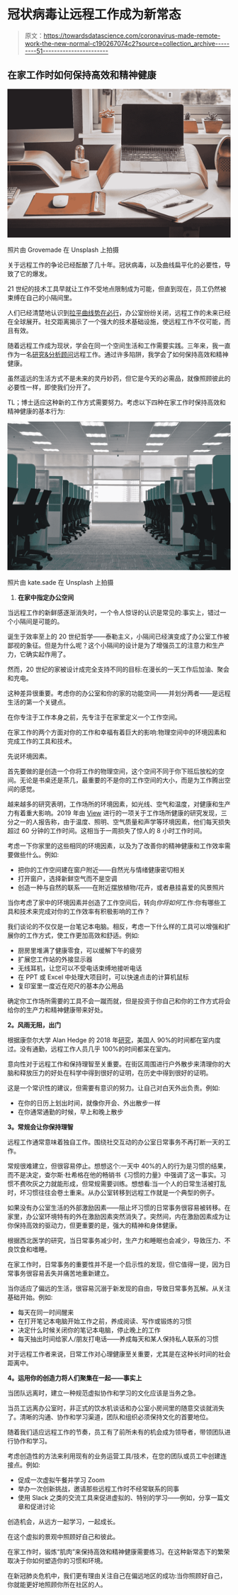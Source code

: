# 冠状病毒让远程工作成为新常态

> 原文：<https://towardsdatascience.com/coronavirus-made-remote-work-the-new-normal-c190267074c2?source=collection_archive---------51----------------------->

## 在家工作时如何保持高效和精神健康

![](img/5eae2b30d70dc66b5c67d7d159a364e7.png)

照片由 Grovemade 在 Unsplash 上拍摄

关于远程工作的争论已经酝酿了几十年。冠状病毒，以及曲线扁平化的必要性，导致了它的爆发。

21 世纪的技术工具早就让工作不受地点限制成为可能，但直到现在，员工仍然被束缚在自己的小隔间里。

人们已经清楚地认识到[拉平曲线势在必行](https://blogs.scientificamerican.com/observations/flattening-the-covid-19-curves/)，办公室纷纷关闭，远程工作的未来已经在全球展开。社交距离揭示了一个强大的技术基础设施，使远程工作不仅可能，而且有效。

随着远程工作成为现状，学会在同一个空间生活和工作需要实践。三年来，我一直作为一名[研究&分析顾问](http://www.44thbombgroup.org)远程工作。通过许多陷阱，我学会了如何保持高效和精神健康。

虽然遥远的生活方式不是未来的灵丹妙药，但它是今天的必需品，就像照顾彼此的必要性一样，即使我们分开了。

TL；博士适应这种新的工作方式需要努力。考虑以下四种在家工作时保持高效和精神健康的基本行为:

![](img/8be3a603df0af368ba95ec3497681908.png)

照片由 kate.sade 在 Unsplash 上拍摄

1.  **在家中指定办公空间**

当远程工作的新鲜感逐渐消失时，一个令人惊讶的认识是常见的:事实上，错过一个小隔间是可能的。

诞生于效率至上的 20 世纪哲学——泰勒主义，小隔间已经演变成了办公室工作被鄙视的象征。但是为什么呢？这个小隔间的设计是为了增强员工的注意力和生产力，它确实起作用了。

然而，20 世纪的家被设计成完全支持不同的目标:在漫长的一天工作后加油、聚会和充电。

这种差异很重要。考虑你的办公室和你的家的功能空间——并划分两者——是远程生活的第一个关键点。

在你专注于工作本身之前，先专注于在家里定义一个工作空间。

在家工作的两个方面对你的工作和幸福有着巨大的影响:物理空间中的环境因素和完成工作的工具和技术。

先说环境因素。

首先要做的是创造一个你将工作的物理空间，这个空间不同于你下班后放松的空间。无论是书桌还是茶几，最重要的不是你的工作空间的大小，而是为工作腾出空间的感觉。

越来越多的研究表明，工作场所的环境因素，如光线、空气和温度，对健康和生产力有着重大影响。2019 年由 [View](https://view.com/sites/default/files/documents/workplace-wellness-study.pdf) 进行的一项关于工作场所健康的研究发现，三分之一的人报告称，由于温度、照明、空气质量和声学等环境因素，他们每天损失超过 60 分钟的工作时间。这相当于一周损失了惊人的 8 小时工作时间。

考虑一下你家里的这些相同的环境因素，以及为了改善你的精神健康和工作效率需要做些什么。例如:

*   把你的工作空间建在窗户附近——自然光与情绪健康密切相关
*   打开窗户，选择新鲜空气而不是空调
*   创造一种与自然的联系——在附近摆放植物/花卉，或者悬挂喜爱的风景照片

当你考虑了家中的环境因素并创造了工作空间后，转向*你将如何*工作:你有哪些工具和技术来完成对你的工作效率有积极影响的工作？

我们谈论的不仅仅是一台笔记本电脑。相反，考虑一下什么样的工具可以增强和扩展你的工作方式，使工作更加高效和舒适。例如:

*   厨房里堆满了健康零食，可以缓解下午的疲劳
*   扩展您工作站的外接显示器
*   无线耳机，让您可以不受电话束缚地接听电话
*   在 PPT 或 Excel 中处理大项目时，可以快速点击的计算机鼠标
*   复印室里一度近在咫尺的基本办公用品

确定你工作场所需要的工具不会一蹴而就，但是投资于你自己和你的工作方式将会给你的生产力和精神健康带来好处。

**2。风雨无阻，出门**

根据康奈尔大学 Alan Hedge 的 2018 年[研究](https://www.prnewswire.com/news-releases/study-natural-light-is-the-best-medicine-for-the-office-300590905.html)，美国人 90%的时间都在室内度过。没有通勤，远程工作人员几乎 100%的时间都呆在室内。

意向性对于远程工作和保持理智至关重要。在街区周围进行户外散步来清理你的大脑和释放压力的好处在科学中得到很好的证明，在历史中得到很好的证明。

这是一个常识性的建议，但需要有意识的努力。让自己对白天外出负责。例如:

*   在你的日历上划出时间，就像你开会、外出散步一样
*   在你通常通勤的时候，早上和晚上散步

**3。常规会让你保持理智**

远程工作通常意味着独自工作。围绕社交互动的办公室日常事务不再打断一天的工作。

常规很难建立，但很容易停止。想想这个:一天中 40%的人的行为是习惯的结果，而不是决定，查尔斯·杜希格在他的畅销书《习惯的力量》中强调了这一事实。习惯不费吹灰之力就能形成，但常规需要训练。想想看:当一个人的日常生活被打乱时，坏习惯往往会卷土重来。从办公室转移到远程工作就是一个典型的例子。

如果没有办公室生活的外部激励因素——阻止坏习惯的日常事务很容易被转移。在家里，办公室环境特有的外在激励因素突然消失了。突然间，内在激励因素成为让你保持高效的驱动力，但更重要的是，强大的精神和身体健康。

根据西北医学的研究，当日常事务减少时，生产力和睡眠也会减少，导致压力、不良饮食和嗜睡。

在家工作时，日常事务的重要性并不是一个启示性的发现，但它值得一提，因为日常事务很容易丢失并痛苦地重新建立。

当你适应了偏远的生活，很容易沉溺于新发现的自由，导致日常事务瓦解。从关注基础开始。例如:

*   每天在同一时间醒来
*   在打开笔记本电脑开始工作之前，养成阅读、写作或锻炼的习惯
*   决定什么时候关闭你的笔记本电脑，停止晚上的工作
*   每天抽出时间给家人/朋友打电话——养成每天和某人保持私人联系的习惯

对于远程工作者来说，日常工作对心理健康至关重要，尤其是在这种长时间的社会距离中。

**4。运用你的创造力将人们聚集在一起——事实上**

当团队远离时，建立一种规范虚拟协作和学习的文化应该是当务之急。

当员工远离办公室时，非正式的饮水机谈话和办公室小房间里的随意交谈就消失了。清晰的沟通、协作和学习渠道，团队和组织必须保持文化的首要地位。

随着我们适应远程工作的节奏，员工有了前所未有的机会成为领导者，带领团队进行协作和学习。

考虑创造性的方法来利用现有的业务运营工具/技术，在您的团队或员工中创建连接点。例如:

*   促成一次虚拟午餐并学习 Zoom
*   举办一次创新挑战，邀请那些远程工作时不经常联系的同事
*   使用 Slack 之类的交流工具来促进虚拟的、特别的学习——例如，分享一篇文章和促进讨论

创造机会，从远方一起学习，一起成长。

在这个虚拟的景观中照顾好自己和彼此。

在家工作时，锻炼“肌肉”来保持高效和精神健康需要练习。在这种新常态下的繁荣取决于你如何塑造你的习惯和环境。

在新冠肺炎危机中，我们更有理由关注自己在偏远地区的成功:当你照顾好自己，你就能更好地照顾你所在社区的人。
